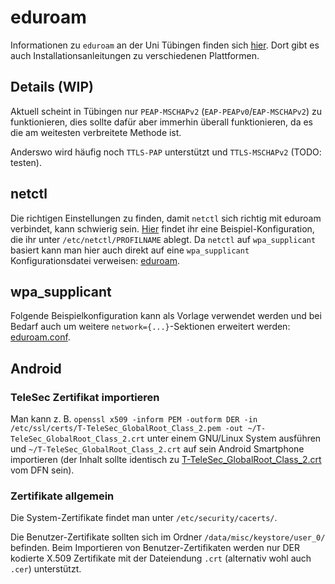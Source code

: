 # eduroam

Informationen zu `eduroam` an der Uni Tübingen finden sich
[hier](https://uni-tuebingen.de/de/13958).
Dort gibt es auch Installationsanleitungen zu verschiedenen Plattformen.

## Details (WIP)

Aktuell scheint in Tübingen nur `PEAP-MSCHAPv2` (`EAP-PEAPv0`/`EAP-MSCHAPv2`) zu
funktionieren, dies sollte dafür aber immerhin überall funktionieren, da es die
am weitesten verbreitete Methode ist.

Anderswo wird häufig noch `TTLS-PAP` unterstützt und `TTLS-MSCHAPv2`
(TODO: testen).

## netctl

Die richtigen Einstellungen zu finden, damit `netctl` sich richtig mit eduroam
verbindet, kann schwierig sein. [Hier](./netctl) findet ihr eine
Beispiel-Konfiguration, die ihr unter `/etc/netctl/PROFILNAME` ablegt.
Da `netctl` auf `wpa_supplicant` basiert kann man hier auch direkt auf eine
`wpa_supplicant` Konfigurationsdatei verweisen: [eduroam](./wpa_supplicant).

## wpa_supplicant

Folgende Beispielkonfiguration kann als Vorlage verwendet werden und bei Bedarf
auch um weitere `network={...}`-Sektionen erweitert werden:
[eduroam.conf](./wpa_supplicant).

## Android

### TeleSec Zertifikat importieren

Man kann z. B.
`openssl x509 -inform PEM -outform DER -in /etc/ssl/certs/T-TeleSec_GlobalRoot_Class_2.pem -out ~/T-TeleSec_GlobalRoot_Class_2.crt`
unter einem GNU/Linux System ausführen und `~/T-TeleSec_GlobalRoot_Class_2.crt`
auf sein Android Smartphone importieren (der Inhalt sollte identisch zu
[T-TeleSec_GlobalRoot_Class_2.crt](https://www.pki.dfn.de/fileadmin/PKI/zertifikate/T-TeleSec_GlobalRoot_Class_2.crt)
vom DFN sein).

### Zertifikate allgemein

Die System-Zertifikate findet man unter `/etc/security/cacerts/`.

Die Benutzer-Zertifikate sollten sich im Ordner `/data/misc/keystore/user_0/`
befinden.
Beim Importieren von Benutzer-Zertifikaten werden nur DER kodierte X.509
Zertifikate mit der Dateiendung `.crt` (alternativ wohl auch `.cer`)
unterstützt.

